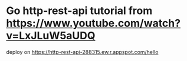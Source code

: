 # Go http-rest-api tutorial from https://www.youtube.com/watch?v=LxJLuW5aUDQ
deploy on https://http-rest-api-288315.ew.r.appspot.com/hello
